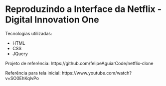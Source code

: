 # Reproduzindo a Interface da Netflix - Digital Innovation One
Tecnologias utilizadas: 
<ul>
  <li>HTML</li>
  <li>CSS</li>
  <li>JQuery</li>
 </ul>


<div>
  <p>Projeto de referência: https://github.com/felipeAguiarCode/netflix-clone</p>
  <p>Referência para tela inicial: https://www.youtube.com/watch?v=SO0EhKqlvPo</p>
</div>
